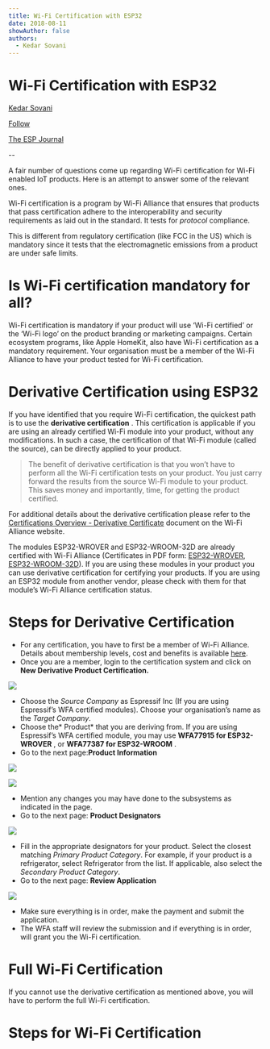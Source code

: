 ```yaml
---
title: Wi-Fi Certification with ESP32
date: 2018-08-11
showAuthor: false
authors: 
  - Kedar Sovani
---
```

# Wi-Fi Certification with ESP32

[Kedar Sovani](https://kedars.medium.com/?source=post_page-----311e09dd06ff--------------------------------)

[Follow](https://medium.com/m/signin?actionUrl=https%3A%2F%2Fmedium.com%2F_%2Fsubscribe%2Fuser%2F1d2175c72923&operation=register&redirect=https%3A%2F%2Fblog.espressif.com%2Fwi-fi-certification-with-esp32-311e09dd06ff&user=Kedar+Sovani&userId=1d2175c72923&source=post_page-1d2175c72923----311e09dd06ff---------------------post_header-----------)

[The ESP Journal](https://blog.espressif.com/?source=post_page-----311e09dd06ff--------------------------------)

--

A fair number of questions come up regarding Wi-Fi certification for Wi-Fi enabled IoT products. Here is an attempt to answer some of the relevant ones.

Wi-Fi certification is a program by Wi-Fi Alliance that ensures that products that pass certification adhere to the interoperability and security requirements as laid out in the standard. It tests for *protocol* compliance.

This is different from regulatory certification (like FCC in the US) which is mandatory since it tests that the electromagnetic emissions from a product are under safe limits.

# Is Wi-Fi certification mandatory for all?

Wi-Fi certification is mandatory if your product will use ‘Wi-Fi certified’ or the ‘Wi-Fi logo’ on the product branding or marketing campaigns. Certain ecosystem programs, like Apple HomeKit, also have Wi-Fi certification as a mandatory requirement. Your organisation must be a member of the Wi-Fi Alliance to have your product tested for Wi-Fi certification.

# Derivative Certification using ESP32

If you have identified that you require Wi-Fi certification, the quickest path is to use the __derivative certification__ . This certification is applicable if you are using an already certified Wi-Fi module into your product, without any modifications. In such a case, the certification of that Wi-Fi module (called the source), can be directly applied to your product.

> The benefit of derivative certification is that you won’t have to perform all the Wi-Fi certification tests on your product. You just carry forward the results from the source Wi-Fi module to your product. This saves money and importantly, time, for getting the product certified.

For additional details about the derivative certification please refer to the [Certifications Overview - Derivative Certificate](https://www.google.com/url?sa=t&rct=j&q=&esrc=s&cd=1&cad=rja&uact=8&ved=2ahUKEwj--t_q_ObcAhWKso8KHRmeBCwQFjAAegQIChAB&url=https%3A%2F%2Fwww.wi-fi.org%2Ffile%2Fcertification-overview-derivative-certifications&usg=AOvVaw0EQuZMH38UR39eYLnP_PX3) document on the Wi-Fi Alliance website.

The modules ESP32-WROVER and ESP32-WROOM-32D are already certified with Wi-Fi Alliance (Certificates in PDF form: [ESP32-WROVER](http://certifications.prod.wi-fi.org/pdf/certificate/public/download?cid=WFA77915), [ESP32-WROOM-32D](http://certifications.prod.wi-fi.org/pdf/certificate/public/download?cid=WFA77387)). If you are using these modules in your product you can use derivative certification for certifying your products. If you are using an ESP32 module from another vendor, please check with them for that module’s Wi-Fi Alliance certification status.

# Steps for Derivative Certification

- For any certification, you have to first be a member of Wi-Fi Alliance. Details about membership levels, cost and benefits is available [here](https://www.wi-fi.org/membership).
- Once you are a member, login to the certification system and click on __New Derivative Product Certification.__ 

![](https://miro.medium.com/v2/resize:fit:640/format:webp/1*q1E76PDptDJrfJTcfgSx3A.png)

- Choose the *Source Company* as Espressif Inc (If you are using Espressif’s WFA certified modules). Choose your organisation’s name as the *Target Company*.
- Choose the* Product* that you are deriving from. If you are using Espressif’s WFA certified module, you may use __WFA77915 for ESP32-WROVER__ , or __WFA77387 for ESP32-WROOM__ .
- Go to the next page:__Product Information__ 

![](https://miro.medium.com/v2/resize:fit:640/format:webp/1*u4sG02sDeRDWUDbx93XWQw.png)

![](https://miro.medium.com/v2/resize:fit:640/format:webp/1*0zV0k1VNzcTK0EroiB0mDA.png)

- Mention any changes you may have done to the subsystems as indicated in the page.
- Go to the next page: __Product Designators__ 

![](https://miro.medium.com/v2/resize:fit:640/format:webp/1*1tXJ_Y9iqvs-ctCKskZ_GA.png)

- Fill in the appropriate designators for your product. Select the closest matching *Primary Product Category*. For example, if your product is a refrigerator, select Refrigerator from the list. If applicable, also select the *Secondary Product Category*.
- Go to the next page: __Review Application__ 

![](https://miro.medium.com/v2/resize:fit:640/format:webp/1*rIYgiaIslHPlK25Jhjat1Q.png)

- Make sure everything is in order, make the payment and submit the application.
- The WFA staff will review the submission and if everything is in order, will grant you the Wi-Fi certification.

# Full Wi-Fi Certification

If you cannot use the derivative certification as mentioned above, you will have to perform the full Wi-Fi certification.

# Steps for Wi-Fi Certification
